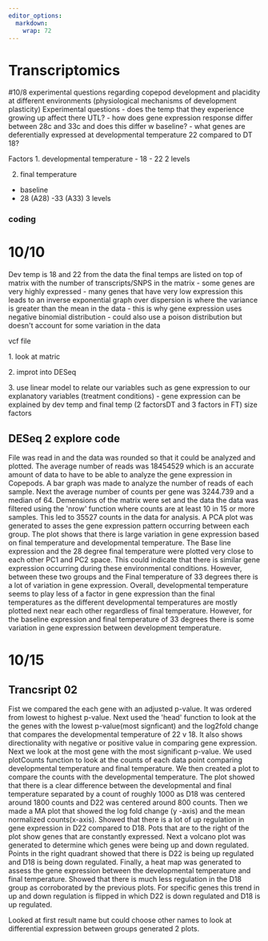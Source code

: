 ```yaml
---
editor_options: 
  markdown: 
    wrap: 72
---
```


# Transcriptomics

#10/8 experimental questions regarding copepod development and placidity
at different environments (physiological mechanisms of development
plasticity) Experimental questions - does the temp that they experience
growing up affect there UTL? - how does gene expression response differ
between 28c and 33c and does this differ w baseline? - what genes are
deferentially expressed at developmental temperature 22 compared to DT
18?

Factors 1. developmental temperature - 18 - 22 2 levels

2.  final temperature

-   baseline
-   28 (A28) -33 (A33) 3 levels

### coding

# 10/10

Dev temp is 18 and 22 from the data the final temps are listed on top of
matrix with the number of transcripts/SNPS in the matrix - some genes
are very highly expressed - many genes that have very low expression
this leads to an inverse exponential graph over dispersion is where the
variance is greater than the mean in the data - this is why gene
expression uses negative binomial distribution - could also use a poison
distribution but doesn't account for some variation in the data

vcf file

1\. look at matric

2\. improt into DESeq

3\. use linear model to relate our variables such as gene expression to
our explanatory variables (treatment conditions) - gene expression can
be explained by dev temp and final temp (2 factorsDT and 3 factors in
FT) size factors

## DESeq 2 explore code

File was read in and the data was rounded so that it could be analyzed
and plotted. The average number of reads was 18454529 which is an
accurate amount of data to have to be able to analyze the gene
expression in Copepods. A bar graph was made to analyze the number of
reads of each sample. Next the average number of counts per gene was
3244.739 and a median of 64. Demensions of the matrix were set and the
data the data was filtered using the 'nrow' function where counts are at
least 10 in 15 or more samples. This led to 35527 counts in the data for
analysis. A PCA plot was generated to asses the gene expression pattern
occurring between each group. The plot shows that there is large
variation in gene expression based on final temperature and
developmental temperature. The Base line expression and the 28 degree
final temperature were plotted very close to each other PC1 and PC2
space. This could indicate that there is similar gene expression
occurring during these environmental conditions. However, between these
two groups and the Final temperature of 33 degrees there is a lot of
variation in gene expression. Overall, developmental temperature seems
to play less of a factor in gene expression than the final temperatures
as the different developmental temperatures are mostly plotted next near
each other regardless of final temperature. However, for the baseline
expression and final temperature of 33 degrees there is some variation
in gene expression between development temperature.

# 10/15
## Trancsript 02

Fist we compared the each gene with an adjusted p-value. It was ordered from lowest to highest p-value. Next used the 'head' function to look at the the genes with the lowest p-value(most signficant) and the log2fold change that compares the developmental temperature of 22 v 18. It also shows directionality with negative or positive value in comparing gene expression. Next we look at the most gene with the most significant p-value. We used plotCounts function to look at the counts of each data point comparing developmental temperature and final temperature. We then created a plot to compare the counts with the developmental temperature. The plot showed that there is a clear difference between the developmental and final temperature separated by a count of roughly 1000 as D18 was centered around 1800 counts and D22 was centered around 800 counts. Then we made a MA plot that showed the log fold change (y -axis) and the mean normalized counts(x-axis). Showed that there is a lot of up regulation in gene expression in D22 compared to D18. Pots that are to the right of the plot show genes that are constantly expressed. Next a volcano plot was generated to determine which genes were being up and down regulated. Points in the right quadrant showed that there is D22 is being up regulated and D18 is being down regulated. Finally, a heat map was generated to assess the gene expression between the developmental temperature and final temperature. Showed that there is much less regulation in the D18 group as corroborated by the previous plots. For specific genes this trend in up and down regulation is flipped in which D22 is down regulated and D18 is up regulated. 






Looked at first result name but could choose other names to look at
differential expression between groups generated 2 plots. 
